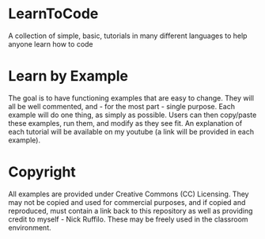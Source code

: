 # LearnToCode
A collection of simple, basic, tutorials in many different languages to help anyone learn how to code

# Learn by Example
The goal is to have functioning examples that are easy to change.  They will all be well commented, and - for the most part - single purpose.  Each example will do one thing, as simply as possible.  Users can then copy/paste these examples, run them, and modify as they see fit.  An explanation of each tutorial will be available on my youtube (a link will be provided in each example).  

# Copyright
All examples are provided under Creative Commons (CC) Licensing.  They may not be copied and used for commercial purposes, and if copied and reproduced, must contain a link back to this repository as well as providing credit to myself - Nick Ruffilo.  These may be freely used in the classroom environment.
